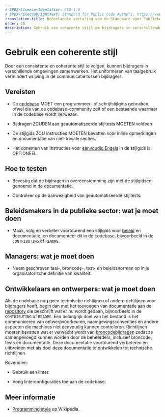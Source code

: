 ```yaml
---
# SPDX-License-Identifier: CC0-1.0
# SPDX-FileCopyrightText: Standard for Public Code Authors, https://www.standardforpubliccode.org/AUTHORS.html
translation-title: Nederlandse vertaling van de Standaard voor Publieke Code
order: 15
description: Gebruik een coherente stijl om bijdragers in verschillende omgevingen samen te laten werken.
---
```


# Gebruik een coherente stijl

Door een consistente en coherente stijl te volgen, kunnen bijdragers in verschillende omgevingen samenwerken. Het uniformeren van taalgebruik vermindert wrijving in de communicatie tussen bijdragers.

## Vereisten

- De [codebase](../glossary.html#codebase) MOET een programmeer- of schrijfstijlgids gebruiken, ofwel die van de codebase-community zelf of een bestaande waarnaar in de codebase wordt verwezen.

- Bijdragen ZOUDEN aan geautomatiseerde stijltests MOETEN voldoen.

- De stijlgids ZOU instructies MOETEN bevatten voor inline opmerkingen en documentatie van niet-triviale secties.

- Het opnemen van instructies voor [eenvoudig Engels](use-plain-english.html) in de stijlgids is OPTIONEEL.

## Hoe te testen

- Bevestig dat de bijdragen in overeenstemming zijn met de stijlgidsen genoemd in de documentatie.

- Controleer op de aanwezigheid van geautomatiseerde stijltests.

## Beleidsmakers in de publieke sector: wat je moet doen

- Maak, volg en verbeter voortdurend een stijlgids voor [beleid](../glossary.html#beleid) en documentatie, en documenteer dit in de codebase, bijvoorbeeld in de `CONTRIBUTING` of `README`.

## Managers: wat je moet doen

- Neem geschreven taal-, broncode-, test- en beleidsnormen op in je organisatorische definitie van kwaliteit.

## Ontwikkelaars en ontwerpers: wat je moet doen

Als de codebase nog geen technische richtlijnen of andere richtlijnen voor bijdragers heeft, begin dan met het toevoegen van documentatie aan de [repository](../glossary.html#repository) die beschrijft wat er nu wordt gedaan, bijvoorbeeld in de `CONTRIBUTING` of `README`. Een belangrijk doel van het bestand is het communiceren van ontwerpvoorkeuren, naamgevingsconventies en andere aspecten die machines niet eenvoudig kunnen controleren. Richtlijnen moeten bevatten wat er verwacht wordt van [broncodebijdragen](/nl/glossary.html#broncode) zodat ze samengevoegd kunnen worden door de beheerders, inclusief broncode, tests en documentatie. Deze documentatie voortdurend verbeteren en uitbreiden met als doel deze documentatie te ontwikkelen tot technische richtlijnen.

Bovendien:

- Gebruik een linter.

- Voeg linterconfiguraties toe aan de codebase.

## Meer informatie

* [Programming style](https://en.wikipedia.org/wiki/Programming_style) op Wikipedia.
